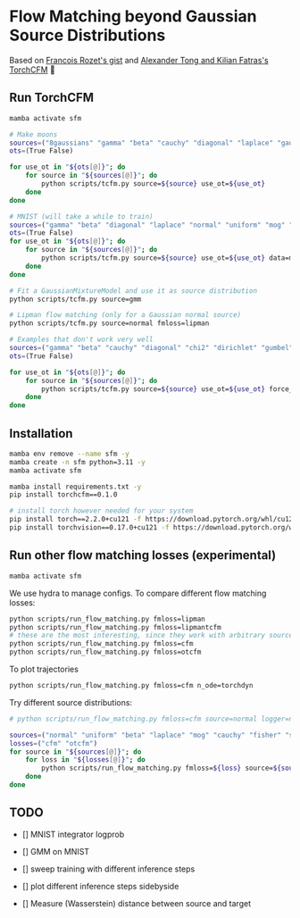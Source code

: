 # Flow Matching beyond Gaussian Source Distributions

Based on [Francois Rozet's gist](https://gist.github.com/francois-rozet/fd6a820e052157f8ac6e2aa39e16c1aa)
and [Alexander Tong and Kilian Fatras's TorchCFM](https://github.com/atong01/conditional-flow-matching) 🙏


## Run TorchCFM

```bash
mamba activate sfm

# Make moons
sources=("8gaussians" "gamma" "beta" "cauchy" "diagonal" "laplace" "gaussian" "normal" "uniform" "mog" "multivariate" "datafittednormal")
ots=(True False)

for use_ot in "${ots[@]}"; do
    for source in "${sources[@]}"; do
        python scripts/tcfm.py source=${source} use_ot=${use_ot} 
    done
done

# MNIST (will take a while to train)
sources=("gamma" "beta" "diagonal" "laplace" "normal" "uniform" "mog" "multivariate" "datafittednormal" "8gaussians" "gaussian")
ots=(True False)
for use_ot in "${ots[@]}"; do
    for source in "${sources[@]}"; do
        python scripts/tcfm.py source=${source} use_ot=${use_ot} data=mnist
    done
done

# Fit a GaussianMixtureModel and use it as source distribution
python scripts/tcfm.py source=gmm

# Lipman flow matching (only for a Gaussian normal source)
python scripts/tcfm.py source=normal fmloss=lipman

# Examples that don't work very well
sources=("gamma" "beta" "cauchy" "diagonal" "chi2" "dirichlet" "gumbel" "fisher" "pareto" "studentt" "lognormal")
ots=(True False)

for use_ot in "${ots[@]}"; do
    for source in "${sources[@]}"; do
        python scripts/tcfm.py source=${source} use_ot=${use_ot} force_retrain=True
    done
done
```

## Installation

```bash
mamba env remove --name sfm -y
mamba create -n sfm python=3.11 -y
mamba activate sfm

mamba install requirements.txt -y
pip install torchcfm==0.1.0

# install torch however needed for your system
pip install torch==2.2.0+cu121 -f https://download.pytorch.org/whl/cu121/torch
pip install torchvision==0.17.0+cu121 -f https://download.pytorch.org/whl/cu121/torchvision
```

## Run other flow matching losses (experimental)

```bash
mamba activate sfm
```
We use hydra to manage configs. To compare different flow matching losses:
```bash
python scripts/run_flow_matching.py fmloss=lipman
python scripts/run_flow_matching.py fmloss=lipmantcfm
# these are the most interesting, since they work with arbitrary source distributions
python scripts/run_flow_matching.py fmloss=cfm
python scripts/run_flow_matching.py fmloss=otcfm
```

To plot trajectories
```bash
python scripts/run_flow_matching.py fmloss=cfm n_ode=torchdyn
```

Try different source distributions:
```bash
# python scripts/run_flow_matching.py fmloss=cfm source=normal logger=neptune

sources=("normal" "uniform" "beta" "laplace" "mog" "cauchy" "fisher" "studentt" "weibull" "gamma" "laplace" "gumbel")
losses=("cfm" "otcfm")
for source in "${sources[@]}"; do
    for loss in "${losses[@]}"; do
        python scripts/run_flow_matching.py fmloss=${loss} source=${source} logger=neptune tags=["s1"]
    done
done
```

## TODO

- [] MNIST integrator logprob
- [] GMM on MNIST

- [] sweep training with different inference steps
- [] plot different inference steps sidebyside

- [] Measure (Wasserstein) distance between source and target


